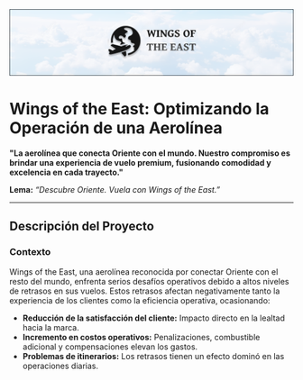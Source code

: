 <img src="https://github.com/ercastrob76/Henry/blob/main/ProyectoIntegradorDAFT08/Assets/Banner.png?raw=true">



# Wings of the East: Optimizando la Operación de una Aerolínea  
**"La aerolínea que conecta Oriente con el mundo. Nuestro compromiso es brindar una experiencia de vuelo premium, fusionando comodidad y excelencia en cada trayecto."**  

**Lema:** *“Descubre Oriente. Vuela con Wings of the East.”*

---

## **Descripción del Proyecto**  

### **Contexto**  
Wings of the East, una aerolínea reconocida por conectar Oriente con el resto del mundo, enfrenta serios desafíos operativos debido a altos niveles de retrasos en sus vuelos. Estos retrasos afectan negativamente tanto la experiencia de los clientes como la eficiencia operativa, ocasionando:  
- **Reducción de la satisfacción del cliente:** Impacto directo en la lealtad hacia la marca.  
- **Incremento en costos operativos:** Penalizaciones, combustible adicional y compensaciones elevan los gastos.  
- **Problemas de itinerarios:** Los retrasos tienen un efecto dominó en las operaciones diarias.  
